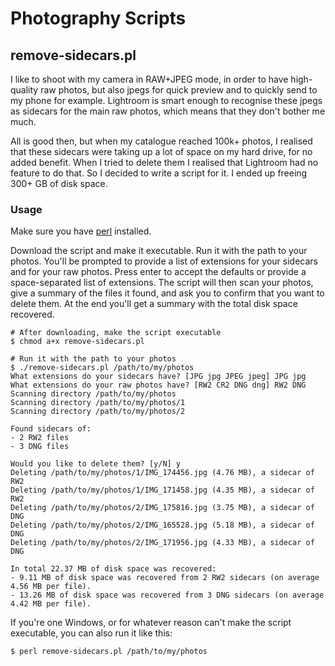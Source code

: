 # Photography Scripts

## remove-sidecars.pl

I like to shoot with my camera in RAW+JPEG mode, in order to have high-quality raw photos, but also jpegs
for quick preview and to quickly send to my phone for example. Lightroom is smart enough to recognise
these jpegs as sidecars for the main raw photos, which means that they don't bother me much.

All is good then, but when my catalogue reached 100k+ photos, I realised that these sidecars were taking up
a lot of space on my hard drive, for no added benefit. When I tried to delete them I realised that Lightroom
had no feature to do that. So I decided to write a script for it. I ended up freeing 300+ GB of disk space.

### Usage

Make sure you have [perl](https://www.perl.org/) installed.

Download the script and make it executable. Run it with the path to your photos. You'll be prompted to provide
a list of extensions for your sidecars and for your raw photos. Press enter to accept the defaults or provide a
space-separated list of extensions. The script will then scan your photos, give a summary of the files it found,
and ask you to confirm that you want to delete them. At the end you'll get a summary with the total disk space
recovered.

```
# After downloading, make the script executable
$ chmod a+x remove-sidecars.pl

# Run it with the path to your photos
$ ./remove-sidecars.pl /path/to/my/photos
What extensions do your sidecars have? [JPG jpg JPEG jpeg] JPG jpg
What extensions do your raw photos have? [RW2 CR2 DNG dng] RW2 DNG
Scanning directory /path/to/my/photos
Scanning directory /path/to/my/photos/1
Scanning directory /path/to/my/photos/2

Found sidecars of:
- 2 RW2 files
- 3 DNG files

Would you like to delete them? [y/N] y
Deleting /path/to/my/photos/1/IMG_174456.jpg (4.76 MB), a sidecar of RW2
Deleting /path/to/my/photos/1/IMG_171458.jpg (4.35 MB), a sidecar of RW2
Deleting /path/to/my/photos/2/IMG_175816.jpg (3.75 MB), a sidecar of DNG
Deleting /path/to/my/photos/2/IMG_165528.jpg (5.18 MB), a sidecar of DNG
Deleting /path/to/my/photos/2/IMG_171956.jpg (4.33 MB), a sidecar of DNG

In total 22.37 MB of disk space was recovered:
- 9.11 MB of disk space was recovered from 2 RW2 sidecars (on average 4.56 MB per file).
- 13.26 MB of disk space was recovered from 3 DNG sidecars (on average 4.42 MB per file).
```

If you're one Windows, or for whatever reason can't make the script executable, you can also run it like this:

```
$ perl remove-sidecars.pl /path/to/my/photos
```
